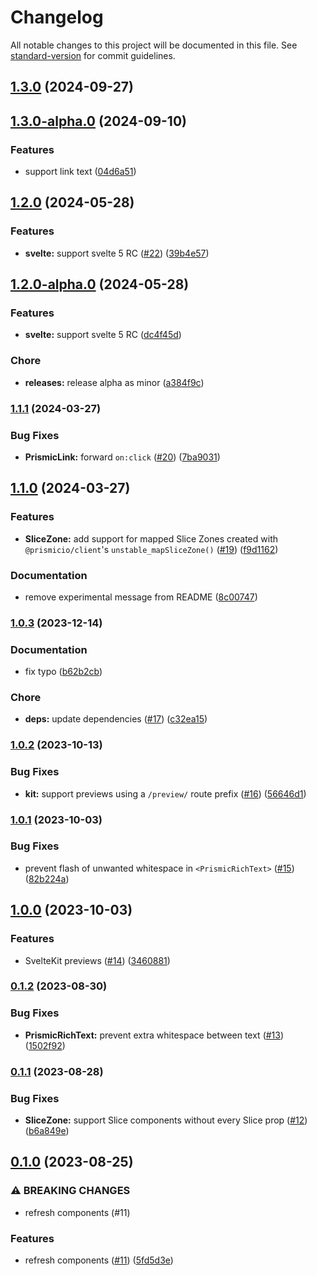 # Changelog

All notable changes to this project will be documented in this file. See [standard-version](https://github.com/conventional-changelog/standard-version) for commit guidelines.

## [1.3.0](https://github.com/prismicio/prismic-svelte/compare/v1.3.0-alpha.0...v1.3.0) (2024-09-27)

## [1.3.0-alpha.0](https://github.com/prismicio/prismic-svelte/compare/v1.2.0...v1.3.0-alpha.0) (2024-09-10)


### Features

* support link text ([04d6a51](https://github.com/prismicio/prismic-svelte/commit/04d6a510f4629faed0cf9c8a1afa4e24b8819537))

## [1.2.0](https://github.com/prismicio/prismic-svelte/compare/v1.1.1...v1.2.0) (2024-05-28)


### Features

* **svelte:** support svelte 5 RC ([#22](https://github.com/prismicio/prismic-svelte/issues/22)) ([39b4e57](https://github.com/prismicio/prismic-svelte/commit/39b4e5706db0f53293cc5a0d2414d2c67262b451))

## [1.2.0-alpha.0](https://github.com/prismicio/prismic-svelte/compare/v1.1.1...v1.2.0-alpha.0) (2024-05-28)


### Features

* **svelte:** support svelte 5 RC ([dc4f45d](https://github.com/prismicio/prismic-svelte/commit/dc4f45dc247be475f46bf1e1bdc473b12aa8e6ee))


### Chore

* **releases:** release alpha as minor ([a384f9c](https://github.com/prismicio/prismic-svelte/commit/a384f9cebfda83ffd3d46708dece465fd8de83a6))

### [1.1.1](https://github.com/prismicio/prismic-svelte/compare/v1.1.0...v1.1.1) (2024-03-27)


### Bug Fixes

* **PrismicLink:** forward `on:click` ([#20](https://github.com/prismicio/prismic-svelte/issues/20)) ([7ba9031](https://github.com/prismicio/prismic-svelte/commit/7ba903131c2fc4454da9d560558d3ac448275af6))

## [1.1.0](https://github.com/prismicio/prismic-svelte/compare/v1.0.3...v1.1.0) (2024-03-27)


### Features

* **SliceZone:** add support for mapped Slice Zones created with `@prismicio/client`'s `unstable_mapSliceZone()` ([#19](https://github.com/prismicio/prismic-svelte/issues/19)) ([f9d1162](https://github.com/prismicio/prismic-svelte/commit/f9d116206e0585a58056d8e9f3039134eb42d064))


### Documentation

* remove experimental message from README ([8c00747](https://github.com/prismicio/prismic-svelte/commit/8c00747bc2b34bd15db78cd75aa4cb7c00af785e))

### [1.0.3](https://github.com/prismicio/prismic-svelte/compare/v1.0.2...v1.0.3) (2023-12-14)


### Documentation

* fix typo ([b62b2cb](https://github.com/prismicio/prismic-svelte/commit/b62b2cb35e056567839e5967f26520031e0ff398))


### Chore

* **deps:** update dependencies ([#17](https://github.com/prismicio/prismic-svelte/issues/17)) ([c32ea15](https://github.com/prismicio/prismic-svelte/commit/c32ea151ede14ece69ee809ac0b3476dd772a4fe))

### [1.0.2](https://github.com/prismicio/prismic-svelte/compare/v1.0.1...v1.0.2) (2023-10-13)


### Bug Fixes

* **kit:** support previews using a `/preview/` route prefix ([#16](https://github.com/prismicio/prismic-svelte/issues/16)) ([56646d1](https://github.com/prismicio/prismic-svelte/commit/56646d1178ccd2f6b1eece6a5b6d244edc17b837))

### [1.0.1](https://github.com/prismicio/prismic-svelte/compare/v1.0.0...v1.0.1) (2023-10-03)


### Bug Fixes

* prevent flash of unwanted whitespace in `<PrismicRichText>` ([#15](https://github.com/prismicio/prismic-svelte/issues/15)) ([82b224a](https://github.com/prismicio/prismic-svelte/commit/82b224a184413dfe60c8b78180bae01814c9c55e))

## [1.0.0](https://github.com/prismicio/prismic-svelte/compare/v0.1.2...v1.0.0) (2023-10-03)


### Features

* SvelteKit previews ([#14](https://github.com/prismicio/prismic-svelte/issues/14)) ([3460881](https://github.com/prismicio/prismic-svelte/commit/346088109a53d4021d6d722141069cc3d0107f23))

### [0.1.2](https://github.com/prismicio/prismic-svelte/compare/v0.1.1...v0.1.2) (2023-08-30)


### Bug Fixes

* **PrismicRichText:** prevent extra whitespace between text ([#13](https://github.com/prismicio/prismic-svelte/issues/13)) ([1502f92](https://github.com/prismicio/prismic-svelte/commit/1502f92208ba24766833d6c11fd0a0fc51989c1f))

### [0.1.1](https://github.com/prismicio/prismic-svelte/compare/v0.1.0...v0.1.1) (2023-08-28)


### Bug Fixes

* **SliceZone:** support Slice components without every Slice prop ([#12](https://github.com/prismicio/prismic-svelte/issues/12)) ([b6a849e](https://github.com/prismicio/prismic-svelte/commit/b6a849eea4a389847bbf71bd5917f1e0ab1bbae7))

## [0.1.0](https://github.com/prismicio/prismic-svelte/compare/v0.0.11...v0.1.0) (2023-08-25)


### ⚠ BREAKING CHANGES

* refresh components (#11)

### Features

* refresh components ([#11](https://github.com/prismicio/prismic-svelte/issues/11)) ([5fd5d3e](https://github.com/prismicio/prismic-svelte/commit/5fd5d3e094ae077c963f68707b66e304da0945bb))
